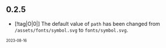## 0.2.5

- [!tag|O|0|] The default value of `path` has been changed from `/assets/fonts/symbol.svg` to `fonts/symbol.svg`.

<font size=1>2023-08-16</font>
